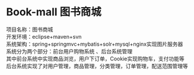 # Book-mall 图书商城 
项目名称：图书商城<br>
开发环境：eclipse+maven+svn<br>
系统架构：spring+springmvc+mybatis+solr+mysql+nginx实现图片服务器<br>
系统分为两个部分：前台用户购物系统 、后台系统管理<br>
其中前台系统中实现商品浏览，用户下订单，Cookie实现购物车，支付功能等<br>
后台系统实现了对用户管理，商品管理，分类管理，订单管理，配送范围管理等
